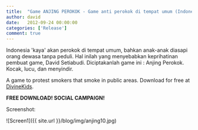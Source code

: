 ```yaml
---
title:  "Game ANJING PEROKOK - Game anti perokok di tempat umum (Indonesia - English)"
author: david
date:   2012-09-24 00:00:00
categories: ['Release']
comment: true
---
```


Indonesia 'kaya' akan perokok di tempat umum, bahkan anak-anak diasapi orang dewasa tanpa peduli. Hal inilah yang menyebabkan keprihatinan pembuat game, David Setiabudi. Diciptakanlah game ini : Anjing Perokok. Kocak, lucu, dan menyindir.

A game to protest smokers that smoke in public areas. Download for free at [DivineKids][dk-download].

**FREE DOWNLOAD! SOCIAL CAMPAIGN!**

Screenshot:

![Screen1]({{ site.url }}/blog/img/anjing10.jpg)

[dk]:           http://divinekids.com
[dk-download]:  http://divinekids.com/download/
